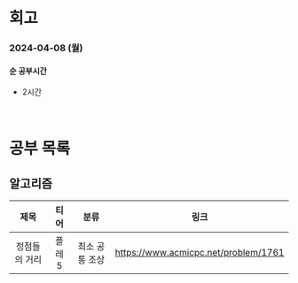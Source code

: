 # 회고

### 2024-04-08 (월)

#### 순 공부시간

- 2시간

<br>

# 공부 목록

## 알고리즘

|     제목      |  티어  |      분류      |                 링크                 |
| :-----------: | :----: | :------------: | :----------------------------------: |
| 정점들의 거리 | 플레 5 | 최소 공통 조상 | https://www.acmicpc.net/problem/1761 |
